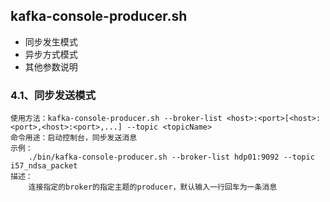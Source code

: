 ## kafka-console-producer.sh

* 同步发生模式
* 异步方式模式
* 其他参数说明

### 4.1、同步发送模式

```shell
使用方法：kafka-console-producer.sh --broker-list <host>:<port>[<host>:<port>,<host>:<port>,...] --topic <topicName>
命令用途：启动控制台，同步发送消息
示例：
    ./bin/kafka-console-producer.sh --broker-list hdp01:9092 --topic i57_ndsa_packet
描述：
    连接指定的broker的指定主题的producer，默认输入一行回车为一条消息
```